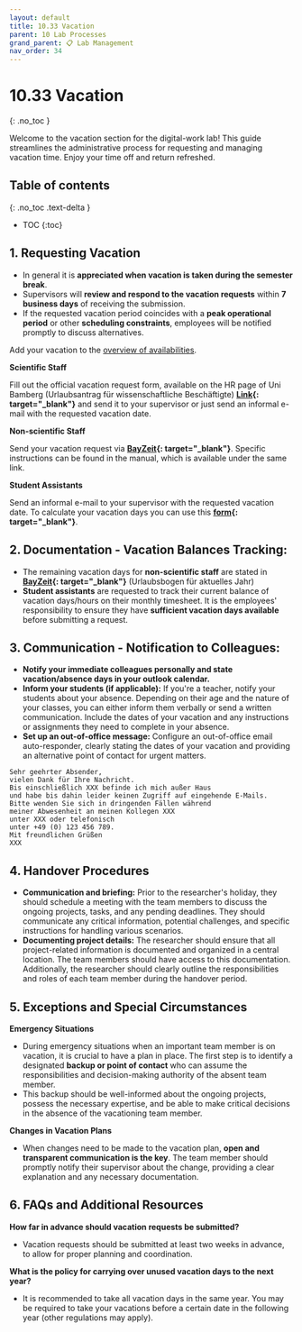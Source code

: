 ```yaml
---
layout: default
title: 10.33 Vacation
parent: 10 Lab Processes
grand_parent: 📋 Lab Management
nav_order: 34
---
```


# 10.33 Vacation
{: .no_toc }

Welcome to the vacation section for the digital-work lab! This guide streamlines the administrative process for requesting and managing vacation time. Enjoy your time off and return refreshed.

## Table of contents
{: .no_toc .text-delta }

- TOC
{:toc}

## 1. Requesting Vacation 

- In general it is **appreciated when vacation is taken during the semester break**.
- Supervisors will **review and respond to the vacation requests** within **7 business days** of receiving the submission.
- If the requested vacation period coincides with a **peak operational period** or other **scheduling constraints**, employees will be notified promptly to discuss alternatives.

Add your vacation to the [overview of availabilities](10.02.team.html).

**Scientific Staff**

Fill out the official vacation request form, available on the HR page of Uni Bamberg (Urlaubsantrag für wissenschaftliche Beschäftigte) **[Link](https://www.uni-bamberg.de/abt-personal/formulare-infos-und-merkblaetter/){: target="_blank"}** and send it to your supervisor or just send an informal e-mail with the requested vacation date. 

**Non-scientific Staff**

Send your vacation request via **[BayZeit](https://www.uni-bamberg.de/intranet/arbeitsplatz/zeiterfassung/){: target="_blank"}**. Specific instructions can be found in the manual, which is available under the same link.  

**Student Assistants**

Send an informal e-mail to your supervisor with the requested vacation date. To calculate your vacation days you can use this **[form](https://zuvportal.uni-bamberg.de/Hilfskraftvertraege/urlaubsanspruch_hk_ber.jspx){: target="_blank"}**.

## 2. Documentation - Vacation Balances Tracking:

- The remaining vacation days for **non-scientific staff** are stated in **[BayZeit](https://www.uni-bamberg.de/intranet/arbeitsplatz/zeiterfassung/){: target="_blank"}** (Urlaubsbogen für aktuelles Jahr)
- **Student assistants** are requested to track their current balance of vacation days/hours on their monthly timesheet.
It is the employees' responsibility to ensure they have **sufficient vacation days available** before submitting a request.

## 3. Communication - Notification to Colleagues:

- **Notify your immediate colleagues personally and state vacation/absence days in your outlook calendar.** 
- **Inform your students (if applicable):** If you're a teacher, notify your students about your absence. Depending on their age and the nature of your classes, you can either inform them verbally or send a written communication. Include the dates of your vacation and any instructions or assignments they need to complete in your absence.
- **Set up an out-of-office message:** Configure an out-of-office email auto-responder, clearly stating the dates of your vacation and providing an alternative point of contact for urgent matters.

```
Sehr geehrter Absender,
vielen Dank für Ihre Nachricht.
Bis einschließlich XXX befinde ich mich außer Haus
und habe bis dahin leider keinen Zugriff auf eingehende E-Mails.
Bitte wenden Sie sich in dringenden Fällen während
meiner Abwesenheit an meinen Kollegen XXX
unter XXX oder telefonisch
unter +49 (0) 123 456 789.
Mit freundlichen Grüßen
XXX
```

## 4. Handover Procedures

- **Communication and briefing:** Prior to the researcher's holiday, they should schedule a meeting with the team members to discuss the ongoing projects, tasks, and any pending deadlines. They should communicate any critical information, potential challenges, and specific instructions for handling various scenarios.
- **Documenting project details:** The researcher should ensure that all project-related information is documented and organized in a central location. The team members should have access to this documentation. Additionally, the researcher should clearly outline the responsibilities and roles of each team member during the handover period.

## 5. Exceptions and Special Circumstances

**Emergency Situations**

- During emergency situations when an important team member is on vacation, it is crucial to have a plan in place. The first step is to identify a designated **backup or point of contact** who can assume the responsibilities and decision-making authority of the absent team member.
- This backup should be well-informed about the ongoing projects, possess the necessary expertise, and be able to make critical decisions in the absence of the vacationing team member.

**Changes in Vacation Plans**

- When changes need to be made to the vacation plan, **open and transparent communication is the key**.
The team member should promptly notify their supervisor about the change, providing a clear explanation and any necessary documentation.

## 6. FAQs and Additional Resources

**How far in advance should vacation requests be submitted?**

* Vacation requests should be submitted at least two weeks in advance, to allow for proper planning and coordination.

**What is the policy for carrying over unused vacation days to the next year?**

* It is recommended to take all vacation days in the same year. You may be required to take your vacations before a certain date in the following year (other regulations may apply).
